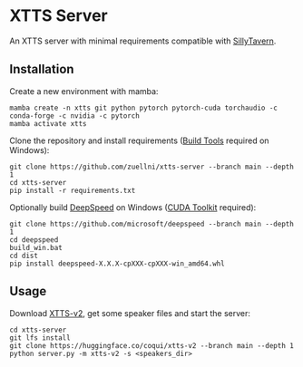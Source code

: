 # XTTS Server
An XTTS server with minimal requirements compatible with [SillyTavern](https://github.com/SillyTavern/SillyTavern).

## Installation
Create a new environment with mamba:
```
mamba create -n xtts git python pytorch pytorch-cuda torchaudio -c conda-forge -c nvidia -c pytorch
mamba activate xtts
```

Clone the repository and install requirements ([Build Tools](https://visualstudio.microsoft.com/downloads/#build-tools-for-visual-studio-2022) required on Windows):
```
git clone https://github.com/zuellni/xtts-server --branch main --depth 1
cd xtts-server
pip install -r requirements.txt
```

Optionally build [DeepSpeed](https://github.com/microsoft/DeepSpeed) on Windows ([CUDA Toolkit](https://developer.nvidia.com/cuda-downloads) required):
```
git clone https://github.com/microsoft/deepspeed --branch main --depth 1
cd deepspeed
build_win.bat
cd dist
pip install deepspeed-X.X.X-cpXXX-cpXXX-win_amd64.whl
```

## Usage
Download [XTTS-v2](https://huggingface.co/coqui/XTTS-v2), get some speaker files and start the server:
```
cd xtts-server
git lfs install
git clone https://huggingface.co/coqui/xtts-v2 --branch main --depth 1
python server.py -m xtts-v2 -s <speakers_dir>
```
